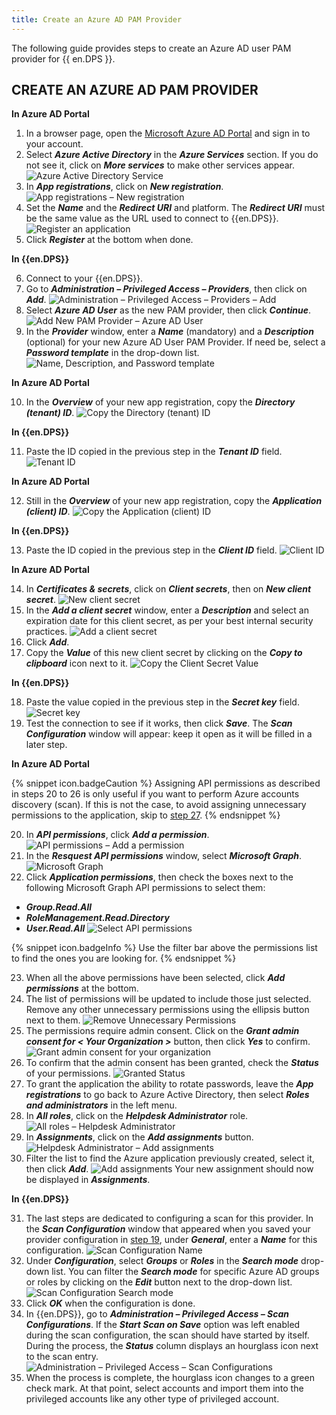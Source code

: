 ```yaml
---
title: Create an Azure AD PAM Provider
---
```

The following guide provides steps to create an Azure AD user PAM provider for {{ en.DPS }}.

## CREATE AN AZURE AD PAM PROVIDER

**In Azure AD Portal**
1. In a browser page, open the [Microsoft Azure AD Portal](https://azure.microsoft.com) and sign in to your account.
1. Select ***Azure Active Directory*** in the ***Azure Services*** section. If you do not see it, click on ***More services*** to make other services appear.
![Azure Active Directory Service](https://webdevolutions.azureedge.net/docs/en/kb/KB2132.png)
1. In ***App registrations***, click on ***New registration***.
![App registrations – New registration](https://webdevolutions.azureedge.net/docs/en/kb/KB2133.png)
1. Set the ***Name*** and the ***Redirect URI*** and platform. The ***Redirect URI*** must be the same value as the URL used to connect to {{en.DPS}}.
![Register an application](https://webdevolutions.azureedge.net/docs/en/kb/KB8063.png)
1. Click ***Register*** at the bottom when done.

**In {{en.DPS}}**

6. Connect to your {{en.DPS}}.
1. Go to ***Administration – Privileged Access – Providers***, then click on ***Add***.
![Administration – Privileged Access – Providers – Add](https://webdevolutions.azureedge.net/docs/en/kb/KB2134.png)
1. Select ***Azure AD User*** as the new PAM provider, then click ***Continue***.
![Add New PAM Provider – Azure AD User](https://webdevolutions.azureedge.net/docs/en/kb/KB8065.png)
1. In the ***Provider*** window, enter a ***Name*** (mandatory) and a ***Description*** (optional) for your new Azure AD User PAM Provider. If need be, select a ***Password template*** in the drop-down list.
![Name, Description, and Password template](https://webdevolutions.azureedge.net/docs/en/kb/KB2135.png)

**In Azure AD Portal**

10. In the ***Overview*** of your new app registration, copy the ***Directory (tenant) ID***.
![Copy the Directory (tenant) ID](https://webdevolutions.azureedge.net/docs/en/kb/KB2136.png)

**In {{en.DPS}}**

11. Paste the ID copied in the previous step in the ***Tenant ID*** field.
![Tenant ID](https://webdevolutions.azureedge.net/docs/en/kb/KB2138.png)

**In Azure AD Portal**

12. Still in the ***Overview*** of your new app registration, copy the ***Application (client) ID***.
![Copy the Application (client) ID](https://webdevolutions.azureedge.net/docs/en/kb/KB2137.png)

**In {{en.DPS}}**

13. Paste the ID copied in the previous step in the ***Client ID*** field.
![Client ID](https://webdevolutions.azureedge.net/docs/en/kb/KB2139.png)

**In Azure AD Portal**

14. In ***Certificates & secrets***, click on ***Client secrets***, then on ***New client secret***.
![New client secret](https://webdevolutions.azureedge.net/docs/en/kb/KB8064.png)
1. In the ***Add a client secret*** window, enter a ***Description*** and select an expiration date for this client secret, as per your best internal security practices.
![Add a client secret](https://webdevolutions.azureedge.net/docs/en/kb/KB2140.png)
1. Click ***Add***.
1. Copy the ***Value*** of this new client secret by clicking on the ***Copy to clipboard*** icon next to it.
![Copy the Client Secret Value](https://webdevolutions.azureedge.net/docs/en/kb/KB8067.png)

**In {{en.DPS}}**

18. Paste the value copied in the previous step in the ***Secret key*** field.
![Secret key](https://webdevolutions.azureedge.net/docs/en/kb/KB8068.png)
1. <a name="Step19"></a>Test the connection to see if it works, then click ***Save***. The ***Scan Configuration*** window will appear: keep it open as it will be filled in a later step.

**In Azure AD Portal**

{% snippet icon.badgeCaution %}
Assigning API permissions as described in steps 20 to 26 is only useful if you want to perform Azure accounts discovery (scan). If this is not the case, to avoid assigning unnecessary permissions to the application, skip to <a href="#Step27">step 27</a>.
{% endsnippet %}

20. In ***API permissions***, click ***Add a permission***.
![API permissions – Add a permission](https://webdevolutions.azureedge.net/docs/en/kb/KB2141.png)
1. In the ***Resquest API permissions*** window, select ***Microsoft Graph***.
![Microsoft Graph](https://webdevolutions.azureedge.net/docs/en/kb/KB2142.png)
1. Click ***Application permissions***, then check the boxes next to the following Microsoft Graph API permissions to select them:

* ***Group.Read.All***
* ***RoleManagement.Read.Directory***
* ***User.Read.All***
![Select API permissions](https://webdevolutions.azureedge.net/docs/en/kb/KB2143.png)

{% snippet icon.badgeInfo %}
Use the filter bar above the permissions list to find the ones you are looking for.
{% endsnippet %}

23. When all the above permissions have been selected, click ***Add permissions*** at the bottom.
1. The list of permissions will be updated to include those just selected. Remove any other unnecessary permissions using the ellipsis button next to them.
![Remove Unnecessary Permissions](https://webdevolutions.azureedge.net/docs/en/kb/KB8069.png)
1. The permissions require admin consent. Click on the ***Grant admin consent for < Your Organization >*** button, then click ***Yes*** to confirm.
![Grant admin consent for your organization](https://webdevolutions.azureedge.net/docs/en/kb/KB8070.png)
1. To confirm that the admin consent has been granted, check the ***Status*** of your permissions.
![Granted Status](https://webdevolutions.azureedge.net/docs/en/kb/KB8071.png)
1. <a name="Step27"></a>To grant the application the ability to rotate passwords, leave the ***App registrations*** to go back to Azure Active Directory, then select ***Roles and administrators*** in the left menu.
1. In ***All roles***, click on the ***Helpdesk Administrator*** role.
![All roles – Helpdesk Administrator](https://webdevolutions.azureedge.net/docs/en/kb/KB8072.png)
1. In ***Assignments***, click on the ***Add assignments*** button.
![Helpdesk Administrator – Add assignments](https://webdevolutions.azureedge.net/docs/en/kb/KB8073.png)
1. Filter the list to find the Azure application previously created, select it, then click ***Add***.
![Add assignments](https://webdevolutions.azureedge.net/docs/en/kb/KB8074.png)
Your new assignment should now be displayed in ***Assignments***.

**In {{en.DPS}}**

31. The last steps are dedicated to configuring a scan for this provider. In the ***Scan Configuration*** window that appeared when you saved your provider configuration in <a href="#Step19">step 19</a>, under ***General***, enter a ***Name*** for this configuration.
![Scan Configuration Name](https://webdevolutions.azureedge.net/docs/en/kb/KB2144.png)
1. Under ***Configuration***, select ***Groups*** or ***Roles*** in the ***Search mode*** drop-down list. You can filter the ***Search mode*** for specific Azure AD groups or roles by clicking on the ***Edit*** button next to the drop-down list.
![Scan Configuration Search mode](https://webdevolutions.azureedge.net/docs/en/kb/KB8077.png)
1. Click ***OK*** when the configuration is done.
1. In {{en.DPS}}, go to ***Administration – Privileged Access – Scan Configurations***. If the ***Start Scan on Save*** option was left enabled during the scan configuration, the scan should have started by itself. During the process, the ***Status*** column displays an hourglass icon next to the scan entry.
![Administration – Privileged Access – Scan Configurations](https://webdevolutions.azureedge.net/docs/en/kb/KB2145.png)
1. When the process is complete, the hourglass icon changes to a green check mark. At that point, select accounts and import them into the privileged accounts like any other type of privileged account.
